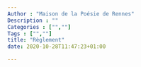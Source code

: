 ```yaml
---
Author : "Maison de la Poésie de Rennes"
Description : ""
Categories : ["",""]
Tags : ["",""]
title: "Règlement"
date: 2020-10-28T11:47:23+01:00

---
```


